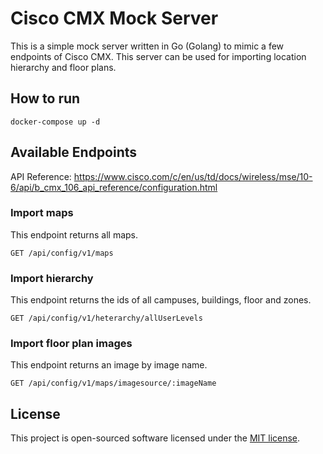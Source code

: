 # Cisco CMX Mock Server 

This is a simple mock server written in Go (Golang) to mimic a few endpoints of Cisco CMX.
This server can be used for importing location hierarchy and floor plans.

## How to run

```shell
docker-compose up -d
```

## Available Endpoints

API Reference: 
https://www.cisco.com/c/en/us/td/docs/wireless/mse/10-6/api/b_cmx_106_api_reference/configuration.html

### Import maps

This endpoint returns all maps.

```
GET /api/config/v1/maps
```

### Import hierarchy

This endpoint returns the ids of all campuses, buildings, floor and zones.

```
GET /api/config/v1/heterarchy/allUserLevels
```

### Import floor plan images

This endpoint returns an image by image name.

```
GET /api/config/v1/maps/imagesource/:imageName
```


## License

This project is open-sourced software licensed under the [MIT license](https://opensource.org/licenses/MIT).
